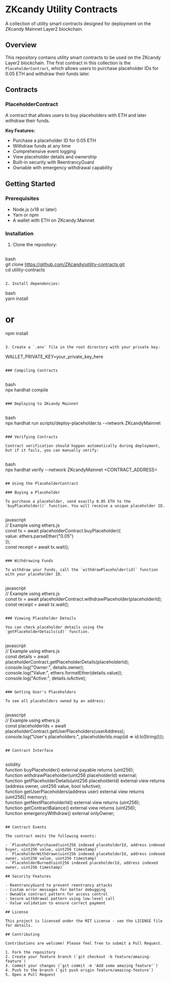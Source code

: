 # ZKcandy Utility Contracts  
  
A collection of utility smart contracts designed for deployment on the ZKcandy Mainnet Layer2 blockchain.  
  
## Overview  
  
This repository contains utility smart contracts to be used on the ZKcandy Layer2 blockchain. The first contract in this collection is the `PlaceholderContract`, which allows users to purchase placeholder IDs for 0.05 ETH and withdraw their funds later.  
  
## Contracts  
  
### PlaceholderContract  
  
A contract that allows users to buy placeholders with ETH and later withdraw their funds.  
  
**Key Features:**  
- Purchase a placeholder ID for 0.05 ETH  
- Withdraw funds at any time  
- Comprehensive event logging  
- View placeholder details and ownership  
- Built-in security with ReentrancyGuard  
- Ownable with emergency withdrawal capability  
  
## Getting Started  
  
### Prerequisites  
  
- Node.js (v18 or later)  
- Yarn or npm  
- A wallet with ETH on ZKcandy Mainnet  
  
### Installation  
  
1. Clone the repository:  
   ```
bash  
   git clone https://github.com/ZKcandy/utility-contracts.git  
   cd utility-contracts  
   
```  
  
2. Install dependencies:  
   ```
bash  
   yarn install  
   # or  
   npm install  
   
```  
  
3. Create a `.env` file in the root directory with your private key:  
   ```
  
   WALLET_PRIVATE_KEY=your_private_key_here  
   
```  
  
### Compiling Contracts  
  
```
bash  
npx hardhat compile  

```  
  
### Deploying to ZKcandy Mainnet  
  
```
bash  
npx hardhat run scripts/deploy-placeholder.ts --network ZKcandyMainnet  

```  
  
### Verifying Contracts  
  
Contract verification should happen automatically during deployment, but if it fails, you can manually verify:  
  
```
bash  
npx hardhat verify --network ZKcandyMainnet <CONTRACT_ADDRESS>  

```  
  
## Using the PlaceholderContract  
  
### Buying a Placeholder  
  
To purchase a placeholder, send exactly 0.05 ETH to the `buyPlaceholder()` function. You will receive a unique placeholder ID.  
  
```
javascript  
// Example using ethers.js  
const tx = await placeholderContract.buyPlaceholder({  
  value: ethers.parseEther("0.05")  
});  
const receipt = await tx.wait();  

```  
  
### Withdrawing Funds  
  
To withdraw your funds, call the `withdrawPlaceholder(id)` function with your placeholder ID.  
  
```
javascript  
// Example using ethers.js  
const tx = await placeholderContract.withdrawPlaceholder(placeholderId);  
const receipt = await tx.wait();  

```  
  
### Viewing Placeholder Details  
  
You can check placeholder details using the `getPlaceholderDetails(id)` function.  
  
```
javascript  
// Example using ethers.js  
const details = await placeholderContract.getPlaceholderDetails(placeholderId);  
console.log("Owner:", details.owner);  
console.log("Value:", ethers.formatEther(details.value));  
console.log("Active:", details.isActive);  

```  
  
### Getting User's Placeholders  
  
To see all placeholders owned by an address:  
  
```
javascript  
// Example using ethers.js  
const placeholderIds = await placeholderContract.getUserPlaceholders(userAddress);  
console.log("User's placeholders:", placeholderIds.map(id => id.toString()));  

```  
  
## Contract Interface  
  
```
solidity  
function buyPlaceholder() external payable returns (uint256);  
function withdrawPlaceholder(uint256 placeholderId) external;  
function getPlaceholderDetails(uint256 placeholderId) external view returns (address owner, uint256 value, bool isActive);  
function getUserPlaceholders(address user) external view returns (uint256[] memory);  
function getNextPlaceholderId() external view returns (uint256);  
function getContractBalance() external view returns (uint256);  
function emergencyWithdraw() external onlyOwner;  

```  
  
## Contract Events  
  
The contract emits the following events:  
  
- `PlaceholderPurchased(uint256 indexed placeholderId, address indexed buyer, uint256 value, uint256 timestamp)`  
- `PlaceholderWithdrawn(uint256 indexed placeholderId, address indexed owner, uint256 value, uint256 timestamp)`  
- `PlaceholderBurned(uint256 indexed placeholderId, address indexed owner, uint256 timestamp)`  
  
## Security Features  
  
- ReentrancyGuard to prevent reentrancy attacks  
- Custom error messages for better debugging  
- Ownable contract pattern for access control  
- Secure withdrawal pattern using low-level call  
- Value validation to ensure correct payment  
  
## License  
  
This project is licensed under the MIT License - see the LICENSE file for details.  
  
## Contributing  
  
Contributions are welcome! Please feel free to submit a Pull Request.  
  
1. Fork the repository  
2. Create your feature branch (`git checkout -b feature/amazing-feature`)  
3. Commit your changes (`git commit -m 'Add some amazing feature'`)  
4. Push to the branch (`git push origin feature/amazing-feature`)  
5. Open a Pull Request  
  
